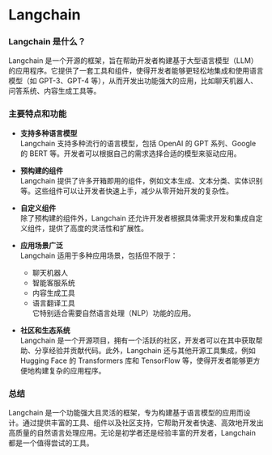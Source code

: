 # Langchain

### Langchain 是什么？

Langchain 是一个开源的框架，旨在帮助开发者构建基于大型语言模型（LLM）的应用程序。它提供了一套工具和组件，使得开发者能够更轻松地集成和使用语言模型（如 GPT-3、GPT-4 等），从而开发出功能强大的应用，比如聊天机器人、问答系统、内容生成工具等。

### 主要特点和功能

- **支持多种语言模型**  
  Langchain 支持多种流行的语言模型，包括 OpenAI 的 GPT 系列、Google 的 BERT 等。开发者可以根据自己的需求选择合适的模型来驱动应用。

- **预构建的组件**  
  Langchain 提供了许多开箱即用的组件，例如文本生成、文本分类、实体识别等。这些组件可以让开发者快速上手，减少从零开始开发的复杂性。

- **自定义组件**  
  除了预构建的组件外，Langchain 还允许开发者根据具体需求开发和集成自定义组件，提供了高度的灵活性和扩展性。

- **应用场景广泛**  
  Langchain 适用于多种应用场景，包括但不限于：
  - 聊天机器人
  - 智能客服系统
  - 内容生成工具
  - 语言翻译工具  
  它特别适合需要自然语言处理（NLP）功能的应用。

- **社区和生态系统**  
  Langchain 是一个开源项目，拥有一个活跃的社区，开发者可以在其中获取帮助、分享经验并贡献代码。此外，Langchain 还与其他开源工具集成，例如 Hugging Face 的 Transformers 库和 TensorFlow 等，使得开发者能够更方便地构建复杂的应用程序。

### 总结

Langchain 是一个功能强大且灵活的框架，专为构建基于语言模型的应用而设计。通过提供丰富的工具、组件以及社区支持，它帮助开发者快速、高效地开发出高质量的自然语言处理应用。无论是初学者还是经验丰富的开发者，Langchain 都是一个值得尝试的工具。